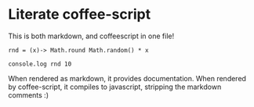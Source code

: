 # Literate coffee-script

This is both markdown, and coffeescript in one file!

    rnd = (x)-> Math.round Math.random() * x

    console.log rnd 10

When rendered as markdown, it provides documentation. When rendered by coffee-script, it compiles to javascript, stripping the markdown comments :)